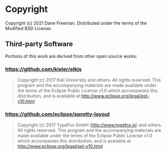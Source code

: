 # Copyright

Copyright (c) 2021 Dane Freeman. Distributed under the terms of the Modified BSD
License.

## Third-party Software

Portions of this work are derived from other open source works:

### https://github.com/kieler/elkjs

> Copyright (c) 2017 Kiel University and others. All rights reserved. This program and
> the accompanying materials are made available under the terms of the Eclipse Public
> License v1.0 which accompanies this distribution, and is available at
> http://www.eclipse.org/legal/epl-v10.html

### https://github.com/eclipse/sprotty-layout

> Copyright (c) 2017 TypeFox GmbH (http://www.typefox.io) and others. All rights
> reserved. This program and the accompanying materials are made available under the
> terms of the Eclipse Public License v1.0 which accompanies this distribution, and is
> available at http://www.eclipse.org/legal/epl-v10.html
